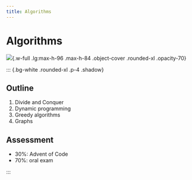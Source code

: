 ```yaml
---
title: Algorithms
---
```


# Algorithms

![](/images/SA4T.webp){.w-full .lg:max-h-96 .max-h-84 .object-cover .rounded-xl .opacity-70}

::: {.bg-white .rounded-xl .p-4 .shadow}

## Outline

1. Divide and Conquer
2. Dynamic programming
3. Greedy algorithms
4. Graphs

## Assessment

- 30%: Advent of Code
- 70%: oral exam

:::